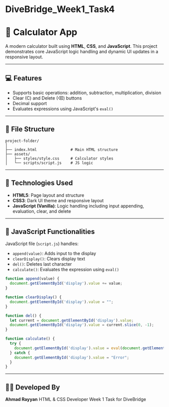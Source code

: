 # DiveBridge_Week1_Task4
# 🔢 Calculator App

A modern calculator built using **HTML**, **CSS**, and **JavaScript**. This project demonstrates core JavaScript logic handling and dynamic UI updates in a responsive layout.

---

## 💻 Features

* Supports basic operations: addition, subtraction, multiplication, division
* Clear (C) and Delete (⌫) buttons
* Decimal support
* Evaluates expressions using JavaScript's `eval()`

---

## 📁 File Structure

```
project-folder/
│
├── index.html               # Main HTML structure
├── assets/
│   ├── styles/style.css     # Calculator styles
│   └── scripts/script.js    # JS logic
```

---

## 🔧 Technologies Used

* **HTML5**: Page layout and structure
* **CSS3**: Dark UI theme and responsive layout
* **JavaScript (Vanilla)**: Logic handling including input appending, evaluation, clear, and delete

---

## 🧠 JavaScript Functionalities

JavaScript file (`script.js`) handles:

* `append(value)`: Adds input to the display
* `clearDisplay()`: Clears display text
* `del()`: Deletes last character
* `calculate()`: Evaluates the expression using `eval()`

```js
function append(value) {
  document.getElementById('display').value += value;
}

function clearDisplay() {
  document.getElementById('display').value = "";
}

function del() {
  let current = document.getElementById('display').value;
  document.getElementById('display').value = current.slice(0, -1);
}

function calculate() {
  try {
    document.getElementById('display').value = eval(document.getElementById('display').value);
  } catch {
    document.getElementById('display').value = "Error";
  }
}
```

---

## 👨‍💻 Developed By

**Ahmad Rayyan**
HTML & CSS Developer
Week 1 Task for DiveBridge